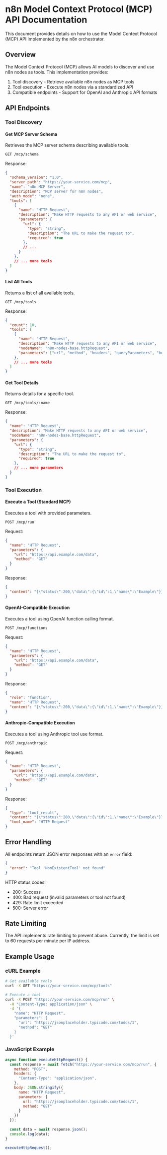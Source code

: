 # n8n Model Context Protocol (MCP) API Documentation

This document provides details on how to use the Model Context Protocol (MCP) API implemented by the n8n orchestrator.

## Overview

The Model Context Protocol (MCP) allows AI models to discover and use n8n nodes as tools. This implementation provides:

1. Tool discovery - Retrieve available n8n nodes as MCP tools
2. Tool execution - Execute n8n nodes via a standardized API
3. Compatible endpoints - Support for OpenAI and Anthropic API formats

## API Endpoints

### Tool Discovery

#### Get MCP Server Schema

Retrieves the MCP server schema describing available tools.

```
GET /mcp/schema
```

Response:
```json
{
  "schema_version": "1.0",
  "server_path": "https://your-service.com/mcp",
  "name": "n8n MCP Server",
  "description": "MCP server for n8n nodes",
  "auth_mode": "none",
  "tools": [
    {
      "name": "HTTP Request",
      "description": "Make HTTP requests to any API or web service",
      "parameters": {
        "url": {
          "type": "string",
          "description": "The URL to make the request to",
          "required": true
        },
        // ...
      }
    },
    // ... more tools
  ]
}
```

#### List All Tools

Returns a list of all available tools.

```
GET /mcp/tools
```

Response:
```json
{
  "count": 10,
  "tools": [
    {
      "name": "HTTP Request",
      "description": "Make HTTP requests to any API or web service",
      "nodeName": "n8n-nodes-base.httpRequest",
      "parameters": ["url", "method", "headers", "queryParameters", "body"]
    },
    // ... more tools
  ]
}
```

#### Get Tool Details

Returns details for a specific tool.

```
GET /mcp/tools/:name
```

Response:
```json
{
  "name": "HTTP Request",
  "description": "Make HTTP requests to any API or web service",
  "nodeName": "n8n-nodes-base.httpRequest",
  "parameters": {
    "url": {
      "type": "string",
      "description": "The URL to make the request to",
      "required": true
    },
    // ... more parameters
  }
}
```

### Tool Execution

#### Execute a Tool (Standard MCP)

Executes a tool with provided parameters.

```
POST /mcp/run
```

Request:
```json
{
  "name": "HTTP Request",
  "parameters": {
    "url": "https://api.example.com/data",
    "method": "GET"
  }
}
```

Response:
```json
{
  "content": "{\"status\":200,\"data\":{\"id\":1,\"name\":\"Example\"}}"
}
```

#### OpenAI-Compatible Execution

Executes a tool using OpenAI function calling format.

```
POST /mcp/functions
```

Request:
```json
{
  "name": "HTTP Request",
  "parameters": {
    "url": "https://api.example.com/data",
    "method": "GET"
  }
}
```

Response:
```json
{
  "role": "function",
  "name": "HTTP Request",
  "content": "{\"status\":200,\"data\":{\"id\":1,\"name\":\"Example\"}}"
}
```

#### Anthropic-Compatible Execution

Executes a tool using Anthropic tool use format.

```
POST /mcp/anthropic
```

Request:
```json
{
  "name": "HTTP Request",
  "parameters": {
    "url": "https://api.example.com/data",
    "method": "GET"
  }
}
```

Response:
```json
{
  "type": "tool_result",
  "content": "{\"status\":200,\"data\":{\"id\":1,\"name\":\"Example\"}}",
  "tool_name": "HTTP Request"
}
```

## Error Handling

All endpoints return JSON error responses with an `error` field:

```json
{
  "error": "Tool 'NonExistentTool' not found"
}
```

HTTP status codes:
- 200: Success
- 400: Bad request (invalid parameters or tool not found)
- 429: Rate limit exceeded
- 500: Server error

## Rate Limiting

The API implements rate limiting to prevent abuse. Currently, the limit is set to 60 requests per minute per IP address.

## Example Usage

### cURL Example

```bash
# Get available tools
curl -X GET "https://your-service.com/mcp/tools"

# Execute a tool
curl -X POST "https://your-service.com/mcp/run" \
  -H "Content-Type: application/json" \
  -d '{
    "name": "HTTP Request",
    "parameters": {
      "url": "https://jsonplaceholder.typicode.com/todos/1",
      "method": "GET"
    }
  }'
```

### JavaScript Example

```javascript
async function executeHttpRequest() {
  const response = await fetch("https://your-service.com/mcp/run", {
    method: "POST",
    headers: {
      "Content-Type": "application/json",
    },
    body: JSON.stringify({
      name: "HTTP Request",
      parameters: {
        url: "https://jsonplaceholder.typicode.com/todos/1",
        method: "GET"
      }
    })
  });
  
  const data = await response.json();
  console.log(data);
}

executeHttpRequest();
```
